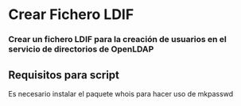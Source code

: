 # Crear Fichero LDIF

### Crear un fichero LDIF para la creación de usuarios en el servicio de directorios de OpenLDAP

## Requisitos para script

Es necesario instalar el paquete whois para hacer uso de mkpasswd